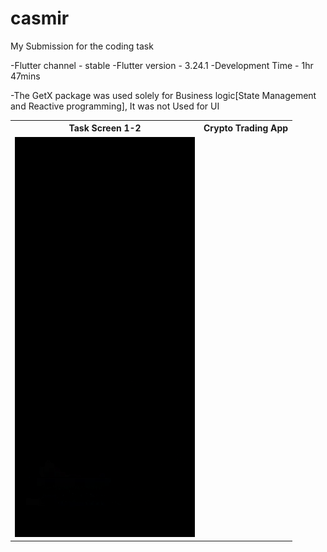 # casmir

My Submission for the coding task

-Flutter channel - stable
-Flutter version - 3.24.1
-Development Time - 1hr 47mins

-The GetX package was used solely for Business logic[State Management and Reactive programming], It was not Used for UI 


<table align="center">
	<tbody width="100">
	<tr>
			<th>Task Screen 1-2</th>
			<th>Crypto Trading App</th>
		</tr>
			<td>
			<img src="https://github.com/SidneyEmeka/myfiles/blob/master/task.gif" alt="Task Snippet"></img>
			</td>
	</tbody>
</table>
